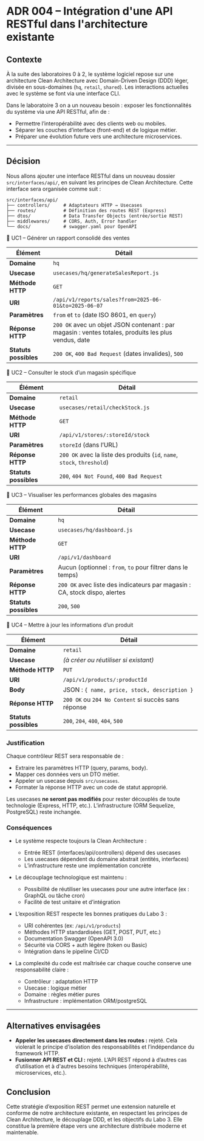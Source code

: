 
# ADR 004 – Intégration d'une API RESTful dans l'architecture existante

## Contexte
À la suite des laboratoires 0 à 2, le système logiciel repose sur une architecture Clean Architecture avec Domain-Driven Design (DDD) léger, divisée en sous-domaines (`hq`, `retail`, `shared`). Les interactions actuelles avec le système se font via une interface CLI. 

Dans le laboratoire 3 on a un nouveau besoin : exposer les fonctionnalités du système via une API RESTful, afin de :

- Permettre l’interopérabilité avec des clients web ou mobiles.
- Séparer les couches d’interface (front-end) et de logique métier.
- Préparer une évolution future vers une architecture microservices.

---

## Décision
Nous allons ajouter une interface RESTful dans un nouveau dossier `src/interfaces/api/`, en suivant les principes de Clean Architecture. Cette interface sera organisée comme suit :

```
src/interfaces/api/
├── controllers/     # Adaptateurs HTTP → Usecases
├── routes/          # Définition des routes REST (Express)
├── dtos/            # Data Transfer Objects (entrée/sortie REST)
├── middlewares/     # CORS, Auth, Error handler
└── docs/            # swagger.yaml pour OpenAPI
```

🧩 UC1 – Générer un rapport consolidé des ventes

| Élément               | Détail                                                                                               |
| --------------------- | ---------------------------------------------------------------------------------------------------- |
| **Domaine**           | `hq`                                                                                                 |
| **Usecase**           | `usecases/hq/generateSalesReport.js`                                                                 |
| **Méthode HTTP**      | `GET`                                                                                                |
| **URI**               | `/api/v1/reports/sales?from=2025-06-01&to=2025-06-07`                                                |
| **Paramètres**        | `from` et `to` (date ISO 8601, en `query`)                                                           |
| **Réponse HTTP**      | `200 OK` avec un objet JSON contenant : par magasin : ventes totales, produits les plus vendus, date |
| **Statuts possibles** | `200 OK`, `400 Bad Request` (dates invalides), `500`                                                 |


🧩 UC2 – Consulter le stock d’un magasin spécifique

| Élément               | Détail                                                                   |
| --------------------- | ------------------------------------------------------------------------ |
| **Domaine**           | `retail`                                                                 |
| **Usecase**           | `usecases/retail/checkStock.js`                                          |
| **Méthode HTTP**      | `GET`                                                                    |
| **URI**               | `/api/v1/stores/:storeId/stock`                                          |
| **Paramètres**        | `storeId` (dans l’URL)                                                   |
| **Réponse HTTP**      | `200 OK` avec la liste des produits (`id`, `name`, `stock`, `threshold`) |
| **Statuts possibles** | `200`, `404 Not Found`, `400 Bad Request`                                |

🧩 UC3 – Visualiser les performances globales des magasins

| Élément               | Détail                                                                     |
| --------------------- | -------------------------------------------------------------------------- |
| **Domaine**           | `hq`                                                                       |
| **Usecase**           | `usecases/hq/dashboard.js`                                                 |
| **Méthode HTTP**      | `GET`                                                                      |
| **URI**               | `/api/v1/dashboard`                                                        |
| **Paramètres**        | Aucun (optionnel : `from`, `to` pour filtrer dans le temps)                |
| **Réponse HTTP**      | `200 OK` avec liste des indicateurs par magasin : CA, stock dispo, alertes |
| **Statuts possibles** | `200`, `500`                                                               |

🧩 UC4 – Mettre à jour les informations d’un produit

| Élément               | Détail                                              |
| --------------------- | --------------------------------------------------- |
| **Domaine**           | `retail`                                            |
| **Usecase**           | *(à créer ou réutiliser si existant)*               |
| **Méthode HTTP**      | `PUT`                                               |
| **URI**               | `/api/v1/products/:productId`                       |
| **Body**              | JSON : `{ name, price, stock, description }`        |
| **Réponse HTTP**      | `200 OK` ou `204 No Content` si succès sans réponse |
| **Statuts possibles** | `200`, `204`, `400`, `404`, `500`                   |

### Justification
Chaque contrôleur REST sera responsable de :
- Extraire les paramètres HTTP (query, params, body).
- Mapper ces données vers un DTO métier.
- Appeler un usecase depuis `src/usecases`.
- Formater la réponse HTTP avec un code de statut approprié.

Les usecases **ne seront pas modifiés** pour rester découplés de toute technologie (Express, HTTP, etc.). L’infrastructure (ORM Sequelize, PostgreSQL) reste inchangée.

### Conséquences
- Le système respecte toujours la Clean Architecture :
  - Entrée REST (interfaces/api/controllers) dépend des usecases
  - Les usecases dépendent du domaine abstrait (entités, interfaces)
  - L’infrastructure reste une implémentation concrète

- Le découplage technologique est maintenu :
  - Possibilité de réutiliser les usecases pour une autre interface (ex : GraphQL ou tâche cron)
  - Facilité de test unitaire et d’intégration

- L’exposition REST respecte les bonnes pratiques du Labo 3 :
  - URI cohérentes (ex: `/api/v1/products`)
  - Méthodes HTTP standardisées (GET, POST, PUT, etc.)
  - Documentation Swagger (OpenAPI 3.0)
  - Sécurité via CORS + auth légère (token ou Basic)
  - Intégration dans le pipeline CI/CD

- La complexité du code est maîtrisée car chaque couche conserve une responsabilité claire :
  - Contrôleur : adaptation HTTP
  - Usecase : logique métier
  - Domaine : règles métier pures
  - Infrastructure : implémentation ORM/postgreSQL

---

## Alternatives envisagées
- **Appeler les usecases directement dans les routes :** rejeté. Cela violerait le principe d’isolation des responsabilités et l’indépendance du framework HTTP.
- **Fusionner API REST et CLI :** rejeté. L’API REST répond à d’autres cas d’utilisation et à d'autres besoins techniques (interopérabilité, microservices, etc.).

## Conclusion
Cette stratégie d’exposition REST permet une extension naturelle et conforme de notre architecture existante, en respectant les principes de Clean Architecture, le découplage DDD, et les objectifs du Labo 3. Elle constitue la première étape vers une architecture distribuée moderne et maintenable.